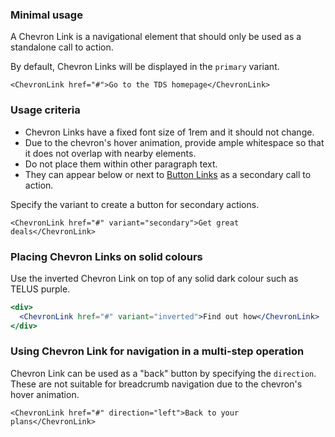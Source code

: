### Minimal usage

A Chevron Link is a navigational element that should only be used as a standalone call to action.

By default, Chevron Links will be displayed in the `primary` variant.

```
<ChevronLink href="#">Go to the TDS homepage</ChevronLink>
```

### Usage criteria

* Chevron Links have a fixed font size of 1rem and it should not change.
* Due to the chevron's hover animation, provide ample whitespace so that it does not overlap with nearby elements.
* Do not place them within other paragraph text.
* They can appear below or next to [Button Links](#linkbutton) as a secondary call to action.

Specify the variant to create a button for secondary actions.

```
<ChevronLink href="#" variant="secondary">Get great deals</ChevronLink>
```

### Placing Chevron Links on solid colours

Use the inverted Chevron Link on top of any solid dark colour such as TELUS purple.

```jsx { "props": { "className": "docs_purple-block" } }
<div>
  <ChevronLink href="#" variant="inverted">Find out how</ChevronLink>
</div>
```

### Using Chevron Link for navigation in a multi-step operation

Chevron Link can be used as a "back" button by specifying the `direction`. These are not suitable for breadcrumb navigation due to the chevron's hover animation.

```
<ChevronLink href="#" direction="left">Back to your plans</ChevronLink>
```
